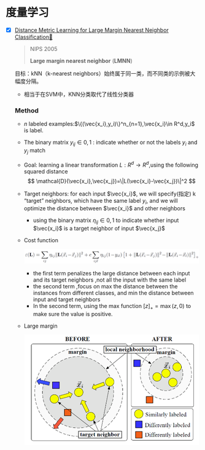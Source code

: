# 度量学习

- [x] [Distance Metric Learning for Large Margin Nearest Neighbor Classification](https://link.zhihu.com/?target=https%3A//papers.nips.cc/paper/2795-distance-metric-learning-for-large-margin-nearest-neighbor-classification.pdf)[:page_facing_up:](D:\Chu\论文整理\度量学习\NIPS-2005-distance-metric-learning-for-large-margin-nearest-neighbor-classification-Paper.pdf)

  > NIPS 2005
  >
  > **Large margin nearest neighbor** (**LMNN**)

  目标：kNN（k-nearest neighbors）始终属于同一类，而不同类的示例被大幅度分隔。

  - 相当于在SVM中，KNN分类取代了线性分类器

  ### Method

  - $n$ labeled examples:$\{(\vec{x_i},y_i)\}^n_{n=1},\vec{x_i}\in R^d,y_i$ is label. 

  - The binary matrix $y_{ij}\in {0,1}$ : indicate whether or not the labels $y_i$ and $y_j$ match

  - Goal: learning a linear transformation $L:R^d \to R^d$,using the following squared distance
    $$
    \mathcal{D}(\vec{x_i},\vec{x_j})=\|L(\vec{x_i}-\vec{x_j})\|^2
    $$

  - Target neighbors: for each input $\vec{x_i}$, we will specify(指定) k “target” neighbors, which have the same label $y_i$, and we will optimize the distance between $\vec{x_i}$ and other neighbors

    - using the binary matrix $\eta_{ij}\in {0,1}$ to indicate whether input $\vec{x_i}$ is a target neighbor of input $\vec{x_j}$

  - Cost function

    ![image-20220318164258022](度量学习.assets/image-20220318164258022.png)

    - the first term penalizes the large distance between each input and its target neighbors ,not all the input with the same label
    - the second term ,focus on max the distance between the instances from different classes, and min the distance between input and target neighbors
    - In the second term, using the max function $[z]_+=\max(z,0)$ to make sure the value is positive.

  - Large margin

    ![image-20220318171233629](度量学习.assets/image-20220318171233629.png)

